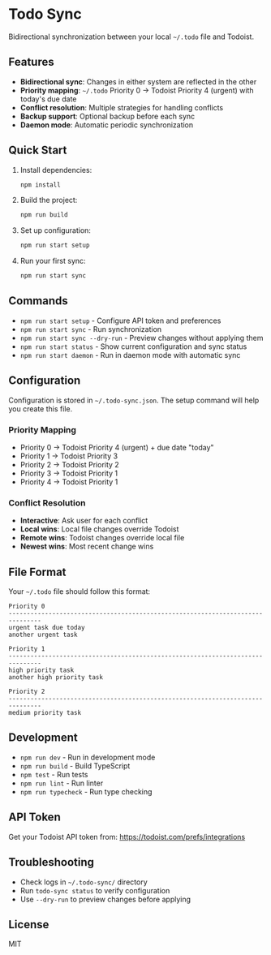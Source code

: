 # Todo Sync

Bidirectional synchronization between your local `~/.todo` file and Todoist.

## Features

- **Bidirectional sync**: Changes in either system are reflected in the other
- **Priority mapping**: `~/.todo` Priority 0 → Todoist Priority 4 (urgent) with today's due date
- **Conflict resolution**: Multiple strategies for handling conflicts
- **Backup support**: Optional backup before each sync
- **Daemon mode**: Automatic periodic synchronization

## Quick Start

1. Install dependencies:
   ```bash
   npm install
   ```

2. Build the project:
   ```bash
   npm run build
   ```

3. Set up configuration:
   ```bash
   npm run start setup
   ```

4. Run your first sync:
   ```bash
   npm run start sync
   ```

## Commands

- `npm run start setup` - Configure API token and preferences
- `npm run start sync` - Run synchronization
- `npm run start sync --dry-run` - Preview changes without applying them
- `npm run start status` - Show current configuration and sync status
- `npm run start daemon` - Run in daemon mode with automatic sync

## Configuration

Configuration is stored in `~/.todo-sync.json`. The setup command will help you create this file.

### Priority Mapping

- Priority 0 → Todoist Priority 4 (urgent) + due date "today"
- Priority 1 → Todoist Priority 3
- Priority 2 → Todoist Priority 2
- Priority 3 → Todoist Priority 1
- Priority 4 → Todoist Priority 1

### Conflict Resolution

- **Interactive**: Ask user for each conflict
- **Local wins**: Local file changes override Todoist
- **Remote wins**: Todoist changes override local file
- **Newest wins**: Most recent change wins

## File Format

Your `~/.todo` file should follow this format:

```
Priority 0
-------------------------------------------------------------------------------
urgent task due today
another urgent task

Priority 1
-------------------------------------------------------------------------------
high priority task
another high priority task

Priority 2
-------------------------------------------------------------------------------
medium priority task
```

## Development

- `npm run dev` - Run in development mode
- `npm run build` - Build TypeScript
- `npm test` - Run tests
- `npm run lint` - Run linter
- `npm run typecheck` - Run type checking

## API Token

Get your Todoist API token from: https://todoist.com/prefs/integrations

## Troubleshooting

- Check logs in `~/.todo-sync/` directory
- Run `todo-sync status` to verify configuration
- Use `--dry-run` to preview changes before applying

## License

MIT
